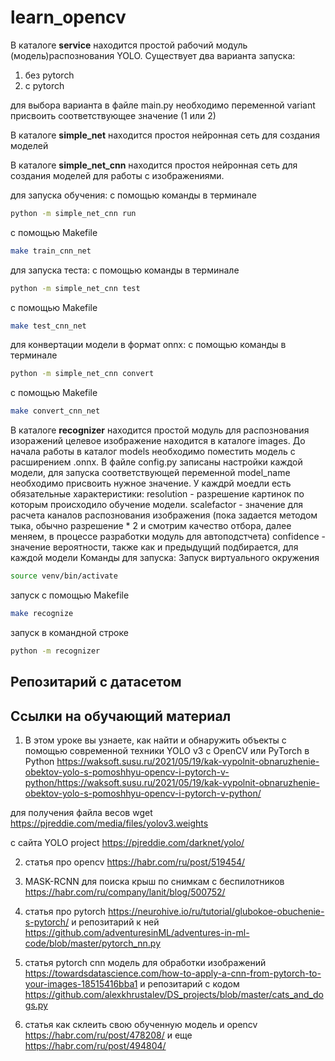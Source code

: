 # learn_opencv

В каталоге __service__ находится простой рабочий модуль (модель)распознования YOLO. Существует два варианта запуска:
1. без pytorch
2. с pytorch

для выбора варианта в файле main.py необходимо переменной variant присвоить соответствующее значение (1 или 2)

В каталоге __simple_net__ находится простоя нейронная сеть для создания моделей

В каталоге __simple_net_cnn__ находится простоя нейронная сеть для создания моделей для работы с изображениями.

для запуска обучения:
с помощью команды в терминале
```bash
python -m simple_net_cnn run
```
с помощью Makefile
```bash
make train_cnn_net
```
для запуска теста:
с помощью команды в терминале
```bash
python -m simple_net_cnn test
```
с помощью Makefile
```bash
make test_cnn_net
```
для конвертации модели в формат onnx:
с помощью команды в терминале
```bash
python -m simple_net_cnn convert
```
с помощью Makefile
```bash
make convert_cnn_net
```

В каталоге __recognizer__ находится простой модуль для распознования изоражений
целевое изображение находится в каталоге images. До начала работы в каталог models необходимо поместить
модель с расширением .onnx. В файле config.py записаны настройки каждой модели, для запуска соответствующей переменной
model_name необходимо присвоить нужное значение. У каждрй моедли есть обязательные характеристики:
resolution - разрешение картинок по которым происходило обучение модели.
scalefactor - значение для расчета каналов распознования изображения (пока задается методом тыка, обычно разрешение * 2 и смотрим качество отбора, далее меняем, в процессе разработки модуль для автоподстчета)
confidence - значение вероятности, также как и предыдущий подбирается, для каждой модели
Команды для запуска:
Запуск виртуального окружения
```bash
source venv/bin/activate
```
запуск с помощью Makefile
```bash
make recognize
```
запуск в командной строке
```bash
python -m recognizer
```
## Репозитарий с датасетом

## Ссылки на обучающий материал

1. В этом уроке вы узнаете, как найти и обнаружить объекты с помощью современной техники YOLO v3 с OpenCV или PyTorch в Python
https://waksoft.susu.ru/2021/05/19/kak-vypolnit-obnaruzhenie-obektov-yolo-s-pomoshhyu-opencv-i-pytorch-v-python/https://waksoft.susu.ru/2021/05/19/kak-vypolnit-obnaruzhenie-obektov-yolo-s-pomoshhyu-opencv-i-pytorch-v-python/

для получения файла весов wget https://pjreddie.com/media/files/yolov3.weights

с сайта YOLO project https://pjreddie.com/darknet/yolo/


2. статья про opencv
https://habr.com/ru/post/519454/

3. MASK-RCNN для поиска крыш по снимкам с беспилотников
https://habr.com/ru/company/lanit/blog/500752/

4. статья про pytorch https://neurohive.io/ru/tutorial/glubokoe-obuchenie-s-pytorch/
и репозитарий к ней https://github.com/adventuresinML/adventures-in-ml-code/blob/master/pytorch_nn.py

5. статья pytorch cnn модель для обработки изображений
https://towardsdatascience.com/how-to-apply-a-cnn-from-pytorch-to-your-images-18515416bba1
и репозитарий с кодом https://github.com/alexkhrustalev/DS_projects/blob/master/cats_and_dogs.py

6. статья как склеить свою обученную модель и opencv https://habr.com/ru/post/478208/ и еще https://habr.com/ru/post/494804/
